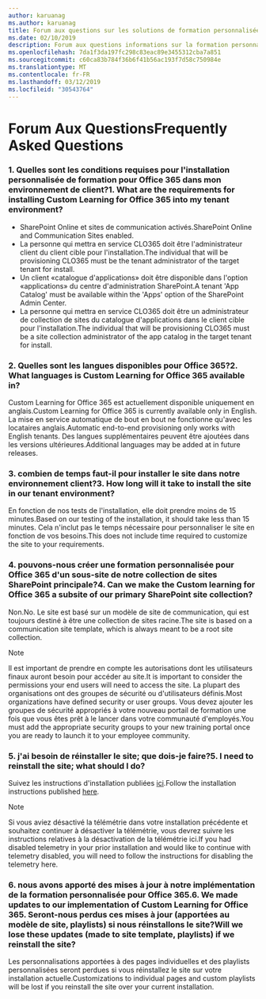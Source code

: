 ```yaml
---
author: karuanag
ms.author: karuanag
title: Forum aux questions sur les solutions de formation personnalisée pour Office 365
ms.date: 02/10/2019
description: Forum aux questions informations sur la formation personnalisée pour Office 365
ms.openlocfilehash: 7da1f3da197fc298c83eac89e3455312cba7a851
ms.sourcegitcommit: c60ca83b784f36b6f41b56ac193f7d58c750984e
ms.translationtype: MT
ms.contentlocale: fr-FR
ms.lasthandoff: 03/12/2019
ms.locfileid: "30543764"
---
```

# <a name="frequently-asked-questions"></a><span data-ttu-id="69704-103">Forum Aux Questions</span><span class="sxs-lookup"><span data-stu-id="69704-103">Frequently Asked Questions</span></span>

### <a name="1-what-are-the-requirements-for-installing-custom-learning-for-office-365-into-my-tenant-environment"></a><span data-ttu-id="69704-104">1. Quelles sont les conditions requises pour l'installation personnalisée de formation pour Office 365 dans mon environnement de client?</span><span class="sxs-lookup"><span data-stu-id="69704-104">1. What are the requirements for installing Custom Learning for Office 365 into my tenant environment?</span></span>

- <span data-ttu-id="69704-105">SharePoint Online et sites de communication activés.</span><span class="sxs-lookup"><span data-stu-id="69704-105">SharePoint Online and Communication Sites enabled.</span></span>
- <span data-ttu-id="69704-106">La personne qui mettra en service CLO365 doit être l'administrateur client du client cible pour l'installation.</span><span class="sxs-lookup"><span data-stu-id="69704-106">The individual that will be provisioning CLO365 must be the tenant administrator of the target tenant for install.</span></span>
- <span data-ttu-id="69704-107">Un client «catalogue d'applications» doit être disponible dans l'option «applications» du centre d'administration SharePoint.</span><span class="sxs-lookup"><span data-stu-id="69704-107">A tenant 'App Catalog' must be available within the 'Apps' option of the SharePoint Admin Center.</span></span>
- <span data-ttu-id="69704-108">La personne qui mettra en service CLO365 doit être un administrateur de collection de sites du catalogue d'applications dans le client cible pour l'installation.</span><span class="sxs-lookup"><span data-stu-id="69704-108">The individual that will be provisioning CLO365 must be a site collection administrator of the app catalog in the target tenant for install.</span></span>

### <a name="2-what-languages-is-custom-learning-for-office-365-available-in"></a><span data-ttu-id="69704-109">2. Quelles sont les langues disponibles pour Office 365?</span><span class="sxs-lookup"><span data-stu-id="69704-109">2. What languages is Custom Learning for Office 365 available in?</span></span>

<span data-ttu-id="69704-110">Custom Learning for Office 365 est actuellement disponible uniquement en anglais.</span><span class="sxs-lookup"><span data-stu-id="69704-110">Custom Learning for Office 365 is currently available only in English.</span></span> <span data-ttu-id="69704-111">La mise en service automatique de bout en bout ne fonctionne qu'avec les locataires anglais.</span><span class="sxs-lookup"><span data-stu-id="69704-111">Automatic end-to-end provisioning only works with English tenants.</span></span> <span data-ttu-id="69704-112">Des langues supplémentaires peuvent être ajoutées dans les versions ultérieures.</span><span class="sxs-lookup"><span data-stu-id="69704-112">Additional languages may be added at in future releases.</span></span>

### <a name="3-how-long-will-it-take-to-install-the-site-in-our-tenant-environment"></a><span data-ttu-id="69704-113">3. combien de temps faut-il pour installer le site dans notre environnement client?</span><span class="sxs-lookup"><span data-stu-id="69704-113">3. How long will it take to install the site in our tenant environment?</span></span>

<span data-ttu-id="69704-114">En fonction de nos tests de l'installation, elle doit prendre moins de 15 minutes.</span><span class="sxs-lookup"><span data-stu-id="69704-114">Based on our testing of the installation, it should take less than 15 minutes.</span></span> <span data-ttu-id="69704-115">Cela n'inclut pas le temps nécessaire pour personnaliser le site en fonction de vos besoins.</span><span class="sxs-lookup"><span data-stu-id="69704-115">This does not include time required to customize the site to your requirements.</span></span>

### <a name="4-can-we-make-the-custom-learning-for-office-365-a-subsite-of-our-primary-sharepoint-site-collection"></a><span data-ttu-id="69704-116">4. pouvons-nous créer une formation personnalisée pour Office 365 d'un sous-site de notre collection de sites SharePoint principale?</span><span class="sxs-lookup"><span data-stu-id="69704-116">4. Can we make the Custom learning for Office 365 a subsite of our primary SharePoint site collection?</span></span>

<span data-ttu-id="69704-117">Non.</span><span class="sxs-lookup"><span data-stu-id="69704-117">No.</span></span> <span data-ttu-id="69704-118">Le site est basé sur un modèle de site de communication, qui est toujours destiné à être une collection de sites racine.</span><span class="sxs-lookup"><span data-stu-id="69704-118">The site is based on a communication site template, which is always meant to be a root site collection.</span></span>

> [!NOTE]
> <span data-ttu-id="69704-119">Il est important de prendre en compte les autorisations dont les utilisateurs finaux auront besoin pour accéder au site.</span><span class="sxs-lookup"><span data-stu-id="69704-119">It is important to consider the permissions your end users will need to access the site.</span></span> <span data-ttu-id="69704-120">La plupart des organisations ont des groupes de sécurité ou d'utilisateurs définis.</span><span class="sxs-lookup"><span data-stu-id="69704-120">Most organizations have defined security or user groups.</span></span> <span data-ttu-id="69704-121">Vous devez ajouter les groupes de sécurité appropriés à votre nouveau portail de formation une fois que vous êtes prêt à le lancer dans votre communauté d'employés.</span><span class="sxs-lookup"><span data-stu-id="69704-121">You must add the appropriate security groups to your new training portal once you are ready to launch it to your employee community.</span></span>

### <a name="5-i-need-to-reinstall-the-site-what-should-i-do"></a><span data-ttu-id="69704-122">5. j'ai besoin de réinstaller le site; que dois-je faire?</span><span class="sxs-lookup"><span data-stu-id="69704-122">5. I need to reinstall the site; what should I do?</span></span>

<span data-ttu-id="69704-123">Suivez les instructions d'installation publiées [ici](custom_provision.md).</span><span class="sxs-lookup"><span data-stu-id="69704-123">Follow the installation instructions published [here](custom_provision.md).</span></span>

> [!NOTE]
> <span data-ttu-id="69704-124">Si vous aviez désactivé la télémétrie dans votre installation précédente et souhaitez continuer à désactiver la télémétrie, vous devrez suivre les instructions relatives à la désactivation de la télémétrie ici.</span><span class="sxs-lookup"><span data-stu-id="69704-124">If you had disabled telemetry in your prior installation and would like to continue with telemetry disabled, you will need to follow the instructions for disabling the telemetry here.</span></span>

### <a name="6-we-made-updates-to-our-implementation-of-custom-learning-for-office-365-will-we-lose-these-updates-made-to-site-template-playlists-if-we-reinstall-the-site"></a><span data-ttu-id="69704-125">6. nous avons apporté des mises à jour à notre implémentation de la formation personnalisée pour Office 365.</span><span class="sxs-lookup"><span data-stu-id="69704-125">6. We made updates to our implementation of Custom Learning for Office 365.</span></span> <span data-ttu-id="69704-126">Seront-nous perdus ces mises à jour (apportées au modèle de site, playlists) si nous réinstallons le site?</span><span class="sxs-lookup"><span data-stu-id="69704-126">Will we lose these updates (made to site template, playlists) if we reinstall the site?</span></span>

<span data-ttu-id="69704-127">Les personnalisations apportées à des pages individuelles et des playlists personnalisées seront perdues si vous réinstallez le site sur votre installation actuelle.</span><span class="sxs-lookup"><span data-stu-id="69704-127">Customizations to individual pages and custom playlists will be lost if you reinstall the site over your current installation.</span></span>  